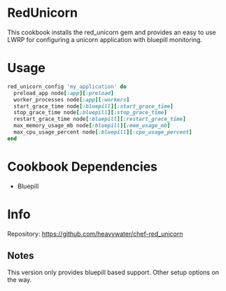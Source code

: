 RedUnicorn
==========

This cookbook installs the red_unicorn gem and provides an easy to use
LWRP for configuring a unicorn application with bluepill monitoring.

Usage
=====

```ruby
red_unicorn_config 'my_application' do
  preload_app node[:app][:preload]
  worker_processes node[:app][:workers]
  start_grace_time node[:bluepill][:start_grace_time]
  stop_grace_time node[:bluepill][:stop_grace_time]
  restart_grace_time node[:bluepill][:restart_grace_time]
  max_memory_usage_mb node[:bluepill][:mem_usage_mb]
  max_cpu_usage_percent node[:bluepill][:cpu_usage_percent] 
end
```

Cookbook Dependencies
=====================

* Bluepill

Info
====

Repository: https://github.com/heavywater/chef-red_unicorn

Notes
-----

This version only provides bluepill based support. Other setup options on the way.
